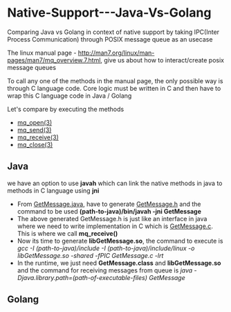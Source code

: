# Native-Support---Java-Vs-Golang
Comparing Java vs Golang in context of native support by taking IPC(Inter Process Communication) through POSIX message queue as an usecase


The linux manual page - http://man7.org/linux/man-pages/man7/mq_overview.7.html, give us about how to interact/create posix message queues

To call any one of the methods in the manual page, the only possible way is through C language code.
Core logic must be written in C and then have to wrap this C language code in Java / Golang

Let's compare by executing the methods
- [mq_open(3)](http://man7.org/linux/man-pages/man3/mq_open.3.html)
- [mq_send(3)](http://man7.org/linux/man-pages/man3/mq_send.3.html)
- [mq_receive(3)](http://man7.org/linux/man-pages/man3/mq_receive.3.html)
- [mq_close(3)](http://man7.org/linux/man-pages/man3/mq_close.3.html)

## Java
  we have an option to use **javah**  which can link the native methods in java to methods in C language using **jni**

- From [GetMessage.java](https://github.com/kranthiB/Native_Support---Java_vs_Golang/blob/master/java/GetMessage.java), have to generate [GetMessage.h](https://github.com/kranthiB/Native_Support---Java_vs_Golang/blob/master/java/GetMessage.h) and the command to be used **(path-to-java)/bin/javah -jni GetMessage**
- The above generated GetMessage.h is just like an interface in java where we need to write implementation in C which is [GetMessage.c](https://github.com/kranthiB/Native_Support---Java_vs_Golang/blob/master/java/GetMessage.c). This is where we call **mq_receive()**
- Now its time to generate **libGetMessage.so**, the command to execute is *gcc -I (path-to-java)/include -I (path-to-java)/include/linux -o libGetMessage.so -shared -fPIC GetMessage.c -lrt*
- In the runtime, we just need **GetMessage.class** and **libGetMessage.so** and the command for receiving messages from queue is *java -Djava.library.path=(path-of-executable-files) GetMessage*


## Golang
